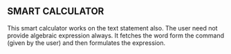 ## SMART CALCULATOR ##

This smart calculator works on the text statement also. The user need not provide algebraic expression always. It fetches the word form the command (given by the user) and then formulates the expression.
